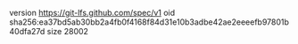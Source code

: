 version https://git-lfs.github.com/spec/v1
oid sha256:ea37bd5ab30bb2a4fb0f4168f84d31e10b3adbe42ae2eeeefb97801b40dfa27d
size 28002
